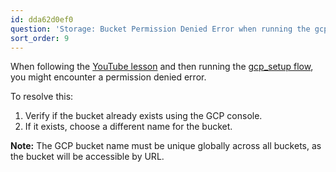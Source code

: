 ```yaml
---
id: dda62d0ef0
question: 'Storage: Bucket Permission Denied Error when running the gcp_setup flow'
sort_order: 9
---
```


When following the [YouTube lesson](https://www.youtube.com/watch?v=nKqjjLJ7YXs&list=PL3MmuxUbc_hJed7dXYoJw8DoCuVHhGEQb&index=23) and then running the [gcp_setup flow](https://github.com/DataTalksClub/data-engineering-zoomcamp/blob/main/02-workflow-orchestration/flows/05_gcp_setup.yaml), you might encounter a permission denied error.

To resolve this:

1. Verify if the bucket already exists using the GCP console.
2. If it exists, choose a different name for the bucket.

**Note:** The GCP bucket name must be unique globally across all buckets, as the bucket will be accessible by URL.
